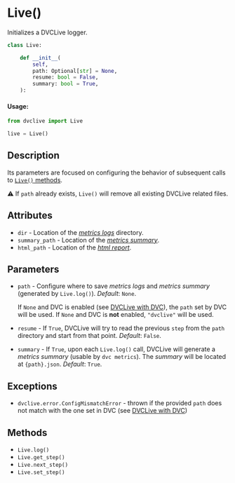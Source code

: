 # Live()

Initializes a DVCLive logger.

```py
class Live:

    def __init__(
        self,
        path: Optional[str] = None,
        resume: bool = False,
        summary: bool = True,
    ):
```

#### Usage:

```py
from dvclive import Live

live = Live()
```

## Description

Its parameters are focused on configuring the behavior of subsequent calls to
[`Live()` methods](#methods).

⚠️ If `path` already exists, `Live()` will remove all existing DVCLive related
files.

## Attributes

- `dir` - Location of the
  [_metrics logs_](/doc/dvclive/get-started#metrics-logs) directory.
- `summary_path` - Location of the
  [_metrics summary_](/doc/dvclive/get-started#metrics-summary).
- `html_path` - Location of the
  [_html report_](/doc/dvclive/dvclive-with-dvc#html-report).

## Parameters

- `path` - Configure where to save _metrics logs_ and _metrics summary_
  (generated by `Live.log()`). _Default_: `None`.

  If `None` and DVC is enabled (see
  [DVCLive with DVC](/docs/dvclive/dvclive-with-dvc)), the `path` set by DVC
  will be used. If `None` and DVC is **not** enabled, `"dvclive"` will be used.

- `resume` - If `True`, DVCLive will try to read the previous `step` from the
  `path` directory and start from that point. _Default_: `False`.

- `summary` - If `True`, upon each `Live.log()` call, DVCLive will generate a
  _metrics summary_ (usable by `dvc metrics`). The _summary_ will be located at
  `{path}.json`. _Default_: `True`.

## Exceptions

- `dvclive.error.ConfigMismatchError` - thrown if the provided `path` does not
  match with the one set in DVC (see
  [DVCLive with DVC](/docs/dvclive/dvclive-with-dvc))

## Methods

- `Live.log()`
- `Live.get_step()`
- `Live.next_step()`
- `Live.set_step()`
